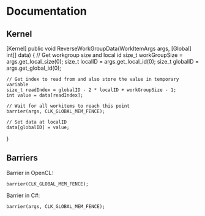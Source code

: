 # Documentation #

## Kernel ##


[Kernel] public void ReverseWorkGroupData(WorkItemArgs args,
                                         [Global] int[] data)
{
	// Get workgroup size and local id
    size_t workGroupSize = args.get_local_size(0);
    size_t localID = args.get_local_id(0);
    size_t globalID = args.get_global_id(0);

    // Get index to read from and also store the value in temporary variable
    size_t readIndex = globalID - 2 * localID + workGroupSize - 1;
    int value = data[readIndex];

    // Wait for all workitems to reach this point
    barrier(args, CLK_GLOBAL_MEM_FENCE);

    // Set data at localID
    data[globalID] = value;
}


## Barriers ##


Barrier in OpenCL:

`
barrier(CLK_GLOBAL_MEM_FENCE);
`


Barrier in C#:

`
barrier(args, CLK_GLOBAL_MEM_FENCE);
`
